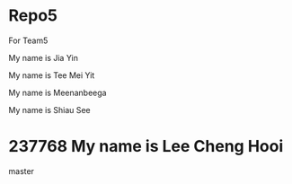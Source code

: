# Repo5
For Team5

My name is Jia Yin

My name is Tee Mei Yit

My name is Meenanbeega

My name is Shiau See

237768
My name is Lee Cheng Hooi
=======
master
